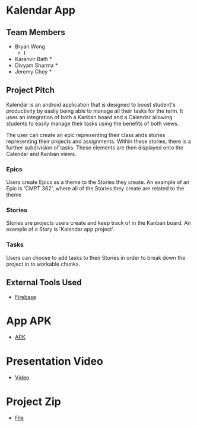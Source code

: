 # Kalendar App

## Team Members
* Bryan Wong
    * t
* Karanvir Bath
    * 
* Divyam Sharma
    *
* Jeremy Choy
    *


## Project Pitch

Kalendar is an android application that is designed to boost student's productivity by easily being able to manage all their tasks for the term. It uses an integration of both a Kanban board and a Calendar allowing students to easily manage their tasks using the benefits of both views.

The user can create an epic representing their class ands stories representing their projects and assignments. Within these stories, there is a further subdivision of tasks. These elements are then displayed onto the Calendar and Kanban views. 

### Epics
Users create Epics as a theme to the Stories they create. An example of an Epic is 'CMPT 362', where all of the Stories they create are related to the theme

### Stories
Stories are projects users create and keep track of in the Kanban board. An example of a Story is 'Kalendar app project'.

### Tasks
Users can choose to add tasks to their Stories in order to break down the project in to workable chunks. 

## External Tools Used
* [Firebase](https://firebase.google.com/)

# App APK
* [APK]()

# Presentation Video
* [Video]()

# Project Zip
* [File]()
